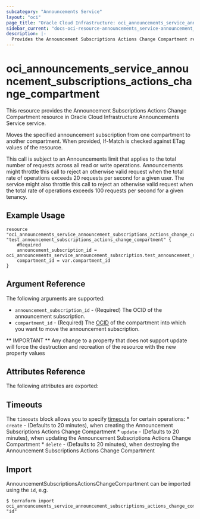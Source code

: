 ```yaml
---
subcategory: "Announcements Service"
layout: "oci"
page_title: "Oracle Cloud Infrastructure: oci_announcements_service_announcement_subscriptions_actions_change_compartment"
sidebar_current: "docs-oci-resource-announcements_service-announcement_subscriptions_actions_change_compartment"
description: |-
  Provides the Announcement Subscriptions Actions Change Compartment resource in Oracle Cloud Infrastructure Announcements Service service
---
```


# oci_announcements_service_announcement_subscriptions_actions_change_compartment
This resource provides the Announcement Subscriptions Actions Change Compartment resource in Oracle Cloud Infrastructure Announcements Service service.

Moves the specified announcement subscription from one compartment to another compartment. When provided, If-Match is checked against ETag values of the resource.

This call is subject to an Announcements limit that applies to the total number of requests across all read or write operations. Announcements might throttle this call to reject an otherwise valid request when the total rate of operations exceeds 20 requests per second for a given user. The service might also throttle this call to reject an otherwise valid request when the total rate of operations exceeds 100 requests per second for a given tenancy.


## Example Usage

```hcl
resource "oci_announcements_service_announcement_subscriptions_actions_change_compartment" "test_announcement_subscriptions_actions_change_compartment" {
	#Required
	announcement_subscription_id = oci_announcements_service_announcement_subscription.test_announcement_subscription.id
	compartment_id = var.compartment_id
}
```

## Argument Reference

The following arguments are supported:

* `announcement_subscription_id` - (Required) The OCID of the announcement subscription.
* `compartment_id` - (Required) The [OCID](https://docs.cloud.oracle.com/iaas/Content/General/Concepts/identifiers.htm) of the compartment into which you want to move the announcement subscription. 


** IMPORTANT **
Any change to a property that does not support update will force the destruction and recreation of the resource with the new property values

## Attributes Reference

The following attributes are exported:


## Timeouts

The `timeouts` block allows you to specify [timeouts](https://registry.terraform.io/providers/oracle/oci/latest/docs/guides/changing_timeouts) for certain operations:
	* `create` - (Defaults to 20 minutes), when creating the Announcement Subscriptions Actions Change Compartment
	* `update` - (Defaults to 20 minutes), when updating the Announcement Subscriptions Actions Change Compartment
	* `delete` - (Defaults to 20 minutes), when destroying the Announcement Subscriptions Actions Change Compartment


## Import

AnnouncementSubscriptionsActionsChangeCompartment can be imported using the `id`, e.g.

```
$ terraform import oci_announcements_service_announcement_subscriptions_actions_change_compartment.test_announcement_subscriptions_actions_change_compartment "id"
```


